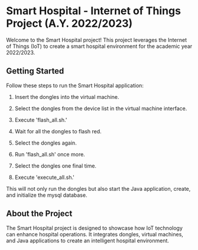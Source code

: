 # Smart Hospital - Internet of Things Project (A.Y. 2022/2023)

Welcome to the Smart Hospital project! This project leverages the Internet of Things (IoT) to create a smart hospital environment for the academic year 2022/2023.

## Getting Started

Follow these steps to run the Smart Hospital application:

1. Insert the dongles into the virtual machine.

2. Select the dongles from the device list in the virtual machine interface.

3. Execute 'flash_all.sh.'

4. Wait for all the dongles to flash red.

5. Select the dongles again.

6. Run 'flash_all.sh' once more.

7. Select the dongles one final time.

8. Execute 'execute_all.sh.'

This will not only run the dongles but also start the Java application, create, and initialize the mysql database.

## About the Project

The Smart Hospital project is designed to showcase how IoT technology can enhance hospital operations. It integrates dongles, virtual machines, and Java applications to create an intelligent hospital environment.
